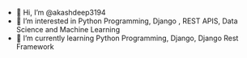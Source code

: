 - 👋 Hi, I’m @akashdeep3194
- 👀 I’m interested in Python Programming, Django , REST APIS, Data Science and Machine Learning
- 🌱 I’m currently learning Python Programming, Django, Django Rest Framework

<!---
akashdeep3194/akashdeep3194 is a ✨ special ✨ repository because its `README.md` (this file) appears on your GitHub profile.
You can click the Preview link to take a look at your changes.
--->
